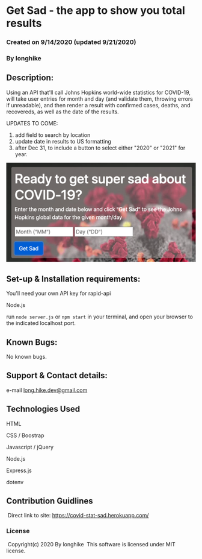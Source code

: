 # Get Sad - the app to show you total results

### Created on 9/14/2020 (updated 9/21/2020)

### By longhike

## Description:

Using an API that'll call Johns Hopkins world-wide statistics for COVID-19, will take user entries for month and day (and validate them, throwing errors if unreadable), and then render a result with confirmed cases, deaths, and recovereds, as well as the date of the results. 

UPDATES TO COME:
1. add field to search by location
2. update date in results to US formatting
3. after Dec 31, to include a button to select either "2020" or "2021" for year.

![main](./images/main.png)

## Set-up & Installation requirements:

You'll need your own API key for rapid-api

Node.js 

run `node server.js` or `npm start` in your terminal, and open your browser to the indicated localhost port.

## Known Bugs:

No known bugs.

## Support & Contact details:

e-mail long.hike.dev@gmail.com

## Technologies Used

HTML

CSS / Boostrap

Javascript / jQuery

Node.js

Express.js

dotenv

## Contribution Guidlines 
​
Direct link to site:
https://covid-stat-sad.herokuapp.com/
​
### License
​
Copyright(c) 2020 By longhike
​
This software is licensed under MIT license.
